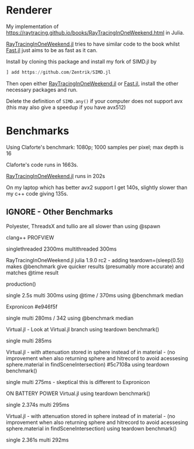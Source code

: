 # Renderer

My implementation of https://raytracing.github.io/books/RayTracingInOneWeekend.html in Julia.

[RayTracingInOneWeekend.jl](src/RayTracingInOneWeekend.jl) tries to have similar code to the book whilst [Fast.jl](src/Fast.jl) just aims to be as fast as it can.

Install by cloning this package and install my fork of SIMD.jl by
```julia
] add https://github.com/Zentrik/SIMD.jl
```
Then open either [RayTracingInOneWeekend.jl](src/RayTracingInOneWeekend.jl) or [Fast.jl](src/Fast.jl), install the other necessary packages and run.


Delete the definition of `SIMD.any()` if your computer does not support avx (this may also give a speedup if you have avx512)

# Benchmarks

Using Claforte's benchmark: 1080p; 1000 samples per pixel; max depth is 16

Claforte's code runs in 1663s.

[RayTracingInOneWeekend.jl](src/RayTracingInOneWeekend.jl) runs in 202s

On my laptop which has better avx2 support I get 140s, slightly slower than my c++ code giving 135s.


## IGNORE - Other Benchmarks

Polyester, ThreadsX and tullio are all slower than using @spawn

clang++ PROFVIEW

singlethreaded 2300ms 
multithreaded 300ms

RayTracingInOneWeekend.jl
julia 1.9.0 rc2 - adding teardown=(sleep(0.5)) makes @benchmark give quicker results (presumably more accurate) and matches @time result

production()

single 2.5s 
multi 300ms using @time / 370ms using @benchmark median

Expronicon #e946f5f

single 
multi 280ms / 342 using @benchmark median

Virtual.jl - Look at Virtual.jl branch using teardown benchmark()

single 
multi 285ms

Virtual.jl - with attenuation stored in sphere instead of in material - (no improvement when also returning sphere and hitrecord to avoid acessesing sphere.material in findSceneIntersection) #5c7108a using teardown benchmark()

single 
multi 275ms - skeptical this is different to Expronicon

ON BATTERY POWER Virtual.jl using teardown benchmark()

single 2.374s
multi 295ms

Virtual.jl - with attenuation stored in sphere instead of in material - (no improvement when also returning sphere and hitrecord to avoid acessesing sphere.material in findSceneIntersection) using teardown benchmark()

single 2.361s 
multi 292ms
